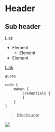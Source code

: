 # Header

## Sub header
List:
* Element
    * Element
* Element

[Link](https://google.com)

`quote`

```
code {
    maven {
        credentials {
        }
    }
}
```

> Blockquote

![](https://octodex.github.com/images/yaktocat.png)


